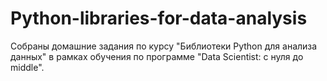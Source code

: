 # Python-libraries-for-data-analysis
Собраны домашние задания по курсу "Библиотеки Python для анализа данных" в рамках обучения по программе "Data Scientist: с нуля до middle".
